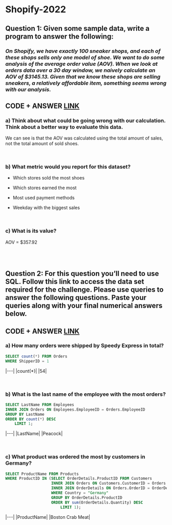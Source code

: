 # Shopify-2022

## **Question 1: Given some sample data, write a program to answer the following:**

### *On Shopify, we have exactly 100 sneaker shops, and each of these shops sells only one model of shoe. We want to do some analysis of the average order value (AOV). When we look at orders data over a 30 day window, we naively calculate an AOV of $3145.13. Given that we know these shops are selling sneakers, a relatively affordable item, something seems wrong with our analysis.*

## CODE + ANSWER [LINK](https://github.com/RWaiti/Shopify-2022/blob/main/question1.ipynb)

### a) Think about what could be going wrong with our calculation. Think about a better way to evaluate this data.

 We can see is that the AOV was calculated using the total amount of sales, not the total amount of sold shoes.

</br>

### b) What metric would you report for this dataset?

- Which stores sold the most shoes

- Which stores earned the most

- Most used payment methods

- Weekday with the biggest sales
  
  </br>

### c) What is its value?

AOV = $357.92

</br></br>
  
## Question 2: For this question you’ll need to use SQL. Follow this link to access the data set required for the challenge. Please use queries to answer the following questions. Paste your queries along with your final numerical answers below.

## CODE + ANSWER [LINK](https://github.com/RWaiti/Shopify-2022/blob/main/question2.sql)

### a) How many orders were shipped by Speedy Express in total?

```sql
SELECT count(*) FROM Orders
WHERE ShipperID = 1
```

|---|
|count(*)|
|54|

</br>

### b) What is the last name of the employee with the most orders?

```sql
SELECT LastName FROM Employees
INNER JOIN Orders ON Employees.EmployeeID = Orders.EmployeeID
GROUP BY LastName
ORDER BY count(*) DESC
    LIMIT 1;
```

|---|
|LastName|
|Peacock|

</br>

### c) What product was ordered the most by customers in Germany?

```sql
SELECT ProductName FROM Products
WHERE ProductID IN (SELECT OrderDetails.ProductID FROM Customers
                    INNER JOIN Orders ON Customers.CustomerID = Orders.CustomerID
                    INNER JOIN OrderDetails ON Orders.OrderID = OrderDetails.OrderID
                    WHERE Country = "Germany"
                    GROUP BY OrderDetails.ProductID
                    ORDER BY sum(OrderDetails.Quantity) DESC
                        LIMIT 1);
```

|---|
|ProductName|
|Boston Crab Meat|
